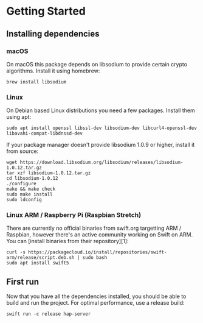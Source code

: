 Getting Started
===============

## Installing dependencies

### macOS
On macOS this package depends on libsodium to provide certain crypto algorithms. Install it using homebrew:
```
brew install libsodium
```

### Linux
On Debian based Linux distributions you need a few packages. Install them using apt:
```
sudo apt install openssl libssl-dev libsodium-dev libcurl4-openssl-dev libavahi-compat-libdnssd-dev
```

If your package manager doesn't provide libsodium 1.0.9 or higher, install it from source:
```
wget https://download.libsodium.org/libsodium/releases/libsodium-1.0.12.tar.gz
tar xzf libsodium-1.0.12.tar.gz
cd libsodium-1.0.12
./configure
make && make check
sudo make install
sudo ldconfig
```

### Linux ARM / Raspberry Pi (Raspbian Stretch)
There are currently no official binaries from swift.org targetting ARM / Raspbian, however there's an active community working on Swift on ARM. You can [install binaries from their repository][1]:

```
curl -s https://packagecloud.io/install/repositories/swift-arm/release/script.deb.sh | sudo bash
sudo apt install swift5
```

## First run
Now that you have all the dependencies installed, you should be able to build and run the project. For optimal performance, use a release build:
```
swift run -c release hap-server
```
